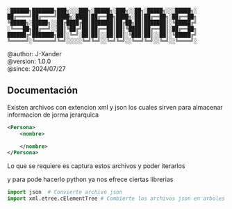 ```
░██████╗███████╗███╗░░░███╗░█████╗░███╗░░██╗░█████╗░░░█████╗░
██╔════╝██╔════╝████╗░████║██╔══██╗████╗░██║██╔══██╗░██╔══██╗
╚█████╗░█████╗░░██╔████╔██║███████║██╔██╗██║███████║░╚█████╔╝
░╚═══██╗██╔══╝░░██║╚██╔╝██║██╔══██║██║╚████║██╔══██║░██╔══██╗
██████╔╝███████╗██║░╚═╝░██║██║░░██║██║░╚███║██║░░██║░╚█████╔╝
╚═════╝░╚══════╝╚═╝░░░░░╚═╝╚═╝░░╚═╝╚═╝░░╚══╝╚═╝░░╚═╝░░╚════╝░
```

@author: J-Xander<br>
@version: 1.0.0<br>
@since:  2024/07/27

## Documentación
Existen archivos con extencion xml y json los cuales sirven para almacenar informacion de jorma jerarquica 
```xml
<Persona>
    <nombre>

    </nombre>
</Persona>
```
Lo que se requiere es captura estos archivos y poder iterarlos

y para pode hacerlo python ya nos efrece ciertas librerias
```py
import json  # Convierte archivo json
import xml.etree.cElementTree # Combierte los archivos json en arboles de busqueda
```
